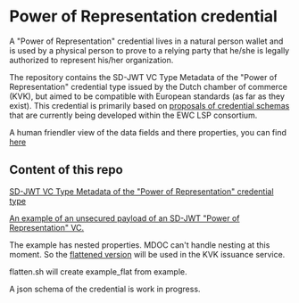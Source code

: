 # Power of Representation credential

A "Power of Representation" credential lives in a natural person wallet and is used by a physical person to prove to a relying party that he/she is legally authorized to represent his/her organization.

The repository contains the SD-JWT VC Type Metadata of the "Power of Representation" credential type issued by the Dutch chamber of commerce (KVK), but aimed to be compatible with European standards (as far as they exist). This credential is primarily based on [proposals of credential schemas](https://github.com/EWC-consortium/eudi-wallet-rulebooks-and-schemas) that are currently being developed within the EWC LSP consortium.

A human friendler view of the data fields and there properties, you can find [here](https://legal-representative.mayersoftwaredevelopment.nl/)

## Content of this repo

[SD-JWT VC Type Metadata of the "Power of Representation" credential type](eudi:power-of-representation:nl:1.json)

[An example of an unsecured payload of an SD-JWT "Power of Representation" VC.](example.json)

The example has nested properties. MDOC can't handle nesting at this moment. So the [flattened version](example_flat.json) will be used in the KVK issuance service.

flatten.sh will create example_flat from example.

A json schema of the credential is work in progress.
